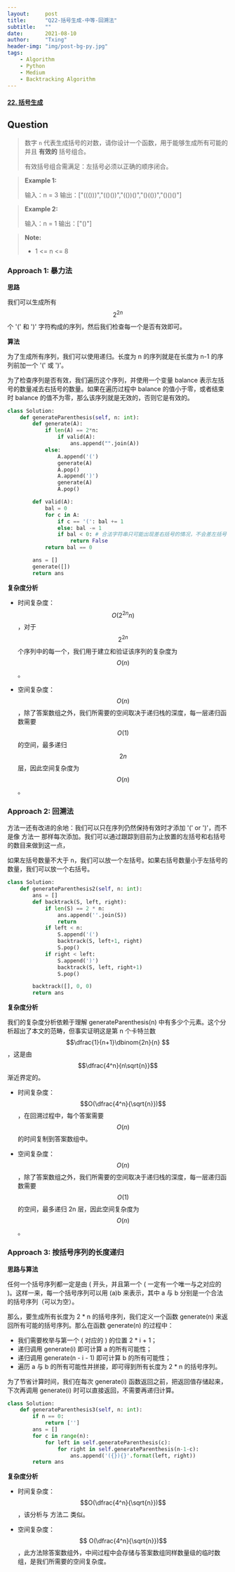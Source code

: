 ```yaml
---
layout:     post
title:      "Q22-括号生成-中等-回溯法"
subtitle:   ""
date:       2021-08-10
author:     "Txing"
header-img: "img/post-bg-py.jpg"
tags:
    - Algorithm
    - Python
    - Medium
    - Backtracking Algorithm
---
```


#### [22. 括号生成](https://leetcode-cn.com/problems/generate-parentheses/)

## Question

> 数字 `n` 代表生成括号的对数，请你设计一个函数，用于能够生成所有可能的并且 **有效的** 括号组合。
>
> 有效括号组合需满足：左括号必须以正确的顺序闭合。

> **Example 1:**
>
> 输入：n = 3
> 输出：["((()))","(()())","(())()","()(())","()()()"]

> **Example 2:**
>
> 输入：n = 1
>输出：["()"]

> **Note:**
>
> - 1 <= n <= 8



### Approach 1: 暴力法

**思路**

我们可以生成所有 $$2^{2n}$$ 个 '(' 和 ')' 字符构成的序列，然后我们检查每一个是否有效即可。

**算法**

为了生成所有序列，我们可以使用递归。长度为 n 的序列就是在长度为 n-1 的序列前加一个 '(' 或 ')'。

为了检查序列是否有效，我们遍历这个序列，并使用一个变量 balance 表示左括号的数量减去右括号的数量。如果在遍历过程中 balance 的值小于零，或者结束时 balance 的值不为零，那么该序列就是无效的，否则它是有效的。



```python
class Solution:
    def generateParenthesis(self, n: int):
        def generate(A):
            if len(A) == 2*n:
                if valid(A):
                    ans.append("".join(A))
            else:
                A.append('(')
                generate(A)
                A.pop()
                A.append(')')
                generate(A)
                A.pop()

        def valid(A):
            bal = 0
            for c in A:
                if c == '(': bal += 1
                else: bal -= 1
                if bal < 0: # 合法字符串只可能出现差右括号的情况，不会差左括号 
                    return False
            return bal == 0

        ans = []
        generate([])
        return ans
```

**复杂度分析**

- 时间复杂度：$$O(2^{2n}n)$$，对于 $$2^{2n}$$ 个序列中的每一个，我们用于建立和验证该序列的复杂度为 $$O(n)$$。

- 空间复杂度：$$O(n)$$，除了答案数组之外，我们所需要的空间取决于递归栈的深度，每一层递归函数需要 $$O(1)$$ 的空间，最多递归 $$2n$$ 层，因此空间复杂度为 $$O(n)$$。

  

### Approach 2: 回溯法

方法一还有改进的余地：我们可以只在序列仍然保持有效时才添加 '(' or ')'，而不是像 方法一 那样每次添加。我们可以通过跟踪到目前为止放置的左括号和右括号的数目来做到这一点，

如果左括号数量不大于 n，我们可以放一个左括号。如果右括号数量小于左括号的数量，我们可以放一个右括号。

```python
class Solution:
    def generateParenthesis2(self, n: int):
        ans = []
        def backtrack(S, left, right):
            if len(S) == 2 * n:
                ans.append(''.join(S))
                return
            if left < n:
                S.append('(')
                backtrack(S, left+1, right)
                S.pop()
            if right < left:
                S.append(')')
                backtrack(S, left, right+1)
                S.pop()

        backtrack([], 0, 0)
        return ans
```

**复杂度分析**

我们的复杂度分析依赖于理解 generateParenthesis(n) 中有多少个元素。这个分析超出了本文的范畴，但事实证明这是第 n 个卡特兰数 $$\dfrac{1}{n+1}\dbinom{2n}{n} $$，这是由 $$\dfrac{4^n}{n\sqrt{n}}$$ 渐近界定的。

- 时间复杂度：$$O(\dfrac{4^n}{\sqrt{n}})$$，在回溯过程中，每个答案需要 $$O(n)$$ 的时间复制到答案数组中。

- 空间复杂度：$$O(n)$$，除了答案数组之外，我们所需要的空间取决于递归栈的深度，每一层递归函数需要 $$O(1)$$ 的空间，最多递归 2n 层，因此空间复杂度为 $$O(n)$$。

###  Approach 3: 按括号序列的长度递归

**思路与算法**

任何一个括号序列都一定是由 ( 开头，并且第一个 ( 一定有一个唯一与之对应的 )。这样一来，每一个括号序列可以用 (a)b 来表示，其中 a 与 b 分别是一个合法的括号序列（可以为空）。

那么，要生成所有长度为 2 * n 的括号序列，我们定义一个函数 generate(n) 来返回所有可能的括号序列。那么在函数 generate(n) 的过程中：

- 我们需要枚举与第一个 ( 对应的 ) 的位置 2 * i + 1；
- 递归调用 generate(i) 即可计算 a 的所有可能性；
- 递归调用 generate(n - i - 1) 即可计算 b 的所有可能性；
- 遍历 a 与 b 的所有可能性并拼接，即可得到所有长度为 2 * n 的括号序列。

为了节省计算时间，我们在每次 generate(i) 函数返回之前，把返回值存储起来，下次再调用 generate(i) 时可以直接返回，不需要再递归计算。

```python
class Solution:
    def generateParenthesis3(self, n: int):
        if n == 0:
            return ['']
        ans = []
        for c in range(n):
            for left in self.generateParenthesis(c):
                for right in self.generateParenthesis(n-1-c):
                    ans.append('({}){}'.format(left, right))
        return ans
```

**复杂度分析**

- 时间复杂度：$$O(\dfrac{4^n}{\sqrt{n}})$$，该分析与 方法二 类似。

- 空间复杂度：$$ O(\dfrac{4^n}{\sqrt{n}})$$，此方法除答案数组外，中间过程中会存储与答案数组同样数量级的临时数组，是我们所需要的空间复杂度。